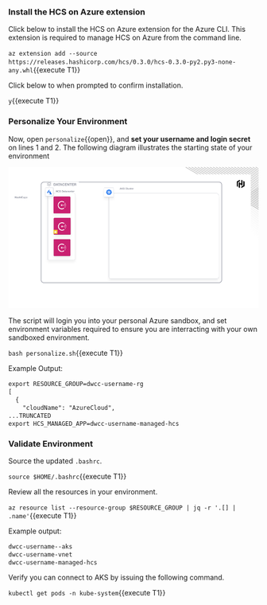 ### Install the HCS on Azure extension

Click below to install the HCS on Azure extension for the Azure CLI.
This extension is required to manage HCS on Azure from the command line.

`az extension add --source https://releases.hashicorp.com/hcs/0.3.0/hcs-0.3.0-py2.py3-none-any.whl`{{execute T1}}

Click below to when prompted to confirm installation.

`y`{{execute T1}}

### Personalize Your Environment

Now, open `personalize`{{open}}, and **set your username and login secret**
on lines 1 and 2. The following diagram illustrates
the starting state of your environment

![Personal Sandbox](./assets/starting_point.png)

The script will login you into your
personal Azure sandbox, and set environment variables
required to ensure you are interracting with your own
sandboxed environment.

`bash personalize.sh`{{execute T1}}

Example Output:

```shell-session
export RESOURCE_GROUP=dwcc-username-rg
[
  {
    "cloudName": "AzureCloud",
...TRUNCATED
export HCS_MANAGED_APP=dwcc-username-managed-hcs
```

### Validate Environment

Source the updated `.bashrc`.

`source $HOME/.bashrc`{{execute T1}}

Review all the resources in your environment.

`az resource list --resource-group $RESOURCE_GROUP | jq -r '.[] | .name'`{{execute T1}}

Example output:

```shell-session
dwcc-username--aks
dwcc-username-vnet
dwcc-username-managed-hcs
```

Verify you can connect to AKS by issuing the following command.

`kubectl get pods -n kube-system`{{execute T1}}
